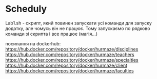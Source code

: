 # Scheduly

Lab1.sh - скрипт, який повинен запускати усі команди для запуску додатку, але чомусь він не працює. Тому запускаємо по рядково команди зі скрипта і все працює (магія...)

посилання на dockerhub:
https://hub.docker.com/repository/docker/hurmaze/disciplines
https://hub.docker.com/repository/docker/hurmaze/teachers
https://hub.docker.com/repository/docker/hurmaze/specialties
https://hub.docker.com/repository/docker/hurmaze/client
https://hub.docker.com/repository/docker/hurmaze/faculties
